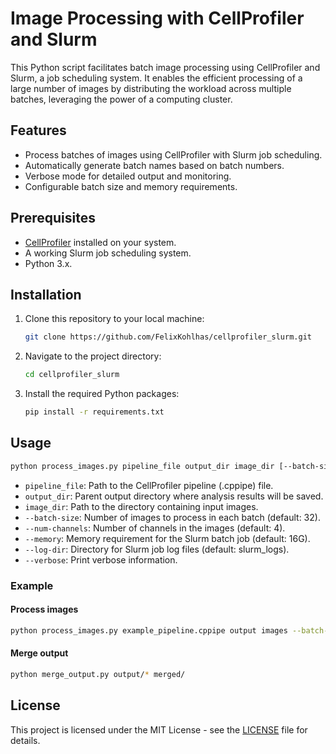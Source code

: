 # Image Processing with CellProfiler and Slurm

This Python script facilitates batch image processing using CellProfiler and Slurm, a job scheduling system. It enables the efficient processing of a large number of images by distributing the workload across multiple batches, leveraging the power of a computing cluster.

## Features

- Process batches of images using CellProfiler with Slurm job scheduling.
- Automatically generate batch names based on batch numbers.
- Verbose mode for detailed output and monitoring.
- Configurable batch size and memory requirements.

## Prerequisites

- [CellProfiler](https://cellprofiler.org) installed on your system.
- A working Slurm job scheduling system.
- Python 3.x.

## Installation

1. Clone this repository to your local machine:

   ```sh
   git clone https://github.com/FelixKohlhas/cellprofiler_slurm.git
   ```

2. Navigate to the project directory:

   ```sh
   cd cellprofiler_slurm
   ```

3. Install the required Python packages:

   ```sh
   pip install -r requirements.txt
   ```

## Usage

```sh
python process_images.py pipeline_file output_dir image_dir [--batch-size BATCH_SIZE] [--num-channels NUM_CHANNELS] [--memory MEMORY] [--log-dir LOG_DIR] [--verbose]
```

- `pipeline_file`: Path to the CellProfiler pipeline (.cppipe) file.
- `output_dir`: Parent output directory where analysis results will be saved.
- `image_dir`: Path to the directory containing input images.
- `--batch-size`: Number of images to process in each batch (default: 32).
- `--num-channels`: Number of channels in the images (default: 4).
- `--memory`: Memory requirement for the Slurm batch job (default: 16G).
- `--log-dir`: Directory for Slurm job log files (default: slurm_logs).
- `--verbose`: Print verbose information.

### Example

#### Process images
```sh
python process_images.py example_pipeline.cppipe output images --batch-size 64 --memory 32G --verbose
```

#### Merge output
```sh
python merge_output.py output/* merged/
```

## License

This project is licensed under the MIT License - see the [LICENSE](LICENSE) file for details.